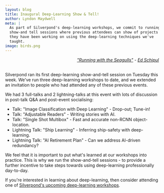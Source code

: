 ```yaml
---
layout: blog
title: Inaugural Deep-Learning Show & Tell!
author: Lyndon Maydwell
meta: |
  As part of Silverpond's deep-learning workshops, we commit to running
  show-and tell sessions where previous attendees can show of projects
  they have been working on using the deep-learning techniques we've
  taught.
image: birds.png
---
```

<div style="text-align: right;">
  <em>
    <a href="https://www.flickr.com/photos/eschipul/386762837/in/photolist-Abg7M-8pu1mW-avBhyk-rNaauJ-6eECAT-efvVak-5aMX1v-4Emsd8-bUbh5B-pPaQhx-4v1shB-7LpFkX-5TcA2w-pmRV9n-6QVzSt-r9V4K1-bG8PHi-pougVV-bpvrin-6gK62X-G9QvSn-7FMbYX-6QeGEz-PnCbQ-eBWbNx-5CLjvD-okSvMS-ajHhuP-s2T93f-cQdqc5-bUbgsT-3fnMg-oxLNjW-5AkgxX-58piEJ-bUbgE4-f73Khf-5FAji2-bUbgH2-73uih6-bUbgTk-6FGk1x-eSmRdt-9eXeHT-2F8ZK-apuVLw-8XBWdV-on1yn8-nrxgX6-6huG24">"Running with the Seagulls"</a>
    - <a href="https://www.flickr.com/photos/eschipul/">Ed Schipul</a>
  </em>
</div>

<br />


Silverpond ran its first deep-learning show-and-tell session on Tuesday this week.
We've run three deep-learning workshops to date, and we extended an invitation to
people who had attended any of these previous events.

<!--more-->

We had 3 full-talks and 2 lightning-talks at this event with lots of discussion
in post-talk Q&A and post-event socialising:

* Talk: "Image Classification with Deep Learning" - Drop-out; Tune-in!
* Talk: "Adjustable Readers" - Writing stories with AI.
* Talk: "Single Shot Multibox" - Fast and accurate non-RCNN object-location.
* Lightning Talk: "Ship Learning" - Inferring ship-safety with deep-learning.
* Lightning Talk: "AI Retirement Plan" - Can we address AI-driven redundancy?

We feel that it is important to put what's learned at our workshops into practice.
This is why we run the show-and-tell sessions - to provide a further incentive
to take steps towards using deep-learning professionally day-to-day.

If you're interested in learning about deep-learning, then consider attending
one of [Silverpond's upcoming deep-learning workshops](/workshops).
